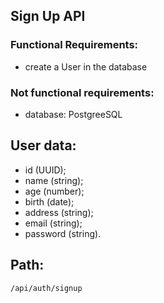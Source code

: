 ## Sign Up API

### Functional Requirements:

- create a User in the database

### Not functional requirements:

- database: PostgreeSQL

## User data:

- id (UUID);
- name (string);
- age (number);
- birth (date);
- address (string);
- email (string);
- password (string).

## Path:

`/api/auth/signup`
